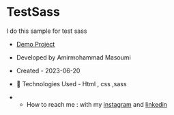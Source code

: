 # TestSass
I do this sample for test sass
- [Demo Project](https://masoomi1396.github.io/TestSass/)
- Developed by Amirmohammad Masoumi
- Created - 2023-06-20
- 🤖 Technologies Used - Html , css ,sass

- - How to reach me : with my
[instagram](https://www.instagram.com/masoomi1402) and
[linkedin](https://www.linkedin.com/in/masoumi1402) 
